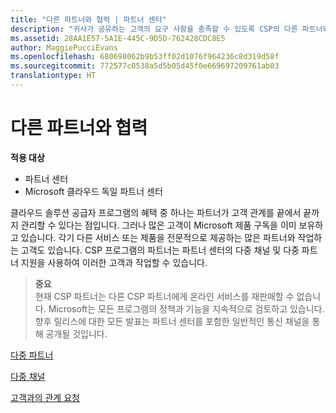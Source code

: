 ```yaml
---
title: "다른 파트너와 협력 | 파트너 센터"
description: "귀사가 공유하는 고객의 요구 사항을 충족할 수 있도록 CSP의 다른 파트너와 협력하세요."
ms.assetid: 28AA1E57-5A1E-445C-9D5D-762428CDC8E5
author: MaggiePucciEvans
ms.openlocfilehash: 680698062b9b53ff02d1076f964236c8d319d58f
ms.sourcegitcommit: 772577c0538a5d5b05d45f0e669697209761ab03
translationtype: HT
---
```

# <a name="work-with-other-partners"></a>다른 파트너와 협력

**적용 대상**

-  파트너 센터
-  Microsoft 클라우드 독일 파트너 센터

클라우드 솔루션 공급자 프로그램의 혜택 중 하나는 파트너가 고객 관계를 끝에서 끝까지 관리할 수 있다는 점입니다. 그러나 많은 고객이 Microsoft 제품 구독을 이미 보유하고 있습니다. 각기 다른 서비스 또는 제품을 전문적으로 제공하는 많은 파트너와 작업하는 고객도 있습니다. CSP 프로그램의 파트너는 파트너 센터의 다중 채널 및 다중 파트너 지원을 사용하여 이러한 고객과 작업할 수 있습니다.

>**중요**<br>
현재 CSP 파트너는 다른 CSP 파트너에게 온라인 서비스를 재판매할 수 없습니다. Microsoft는 모든 프로그램의 정책과 기능을 지속적으로 검토하고 있습니다. 향후 릴리스에 대한 모든 발표는 파트너 센터를 포함한 일반적인 통신 채널을 통해 공개될 것입니다. 

[다중 파트너](multipartner.md)

[다중 채널](multichannel.md)

[고객과의 관계 요청](request-a-relationship-with-a-customer.md)

 

 



